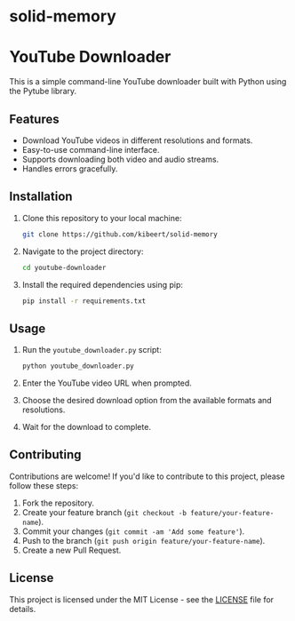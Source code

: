 ﻿# solid-memory
# YouTube Downloader

This is a simple command-line YouTube downloader built with Python using the Pytube library.

## Features

- Download YouTube videos in different resolutions and formats.
- Easy-to-use command-line interface.
- Supports downloading both video and audio streams.
- Handles errors gracefully.

## Installation

1. Clone this repository to your local machine:

    ```bash
    git clone https://github.com/kibeert/solid-memory
    ```

2. Navigate to the project directory:

    ```bash
    cd youtube-downloader
    ```

3. Install the required dependencies using pip:

    ```bash
    pip install -r requirements.txt
    ```

## Usage

1. Run the `youtube_downloader.py` script:

    ```bash
    python youtube_downloader.py
    ```

2. Enter the YouTube video URL when prompted.

3. Choose the desired download option from the available formats and resolutions.

4. Wait for the download to complete.

## Contributing

Contributions are welcome! If you'd like to contribute to this project, please follow these steps:

1. Fork the repository.
2. Create your feature branch (`git checkout -b feature/your-feature-name`).
3. Commit your changes (`git commit -am 'Add some feature'`).
4. Push to the branch (`git push origin feature/your-feature-name`).
5. Create a new Pull Request.

## License

This project is licensed under the MIT License - see the [LICENSE](LICENSE) file for details.
